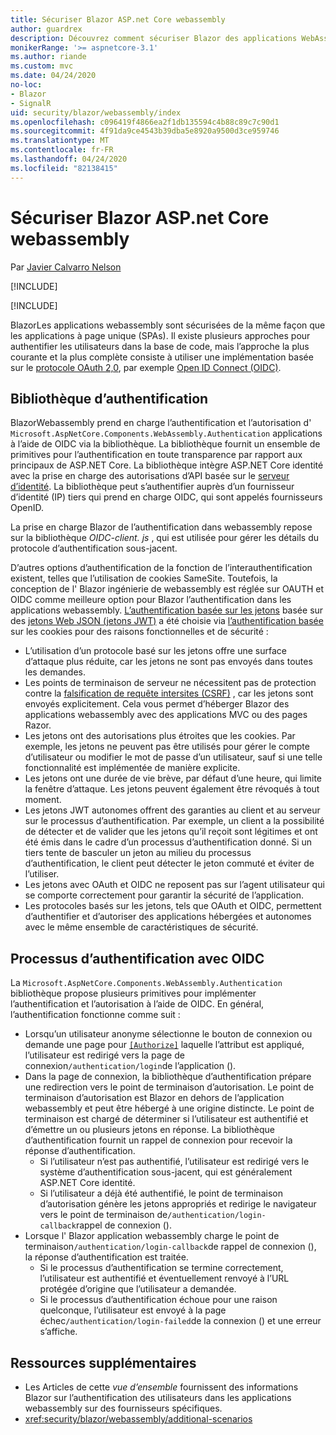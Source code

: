 ```yaml
---
title: Sécuriser Blazor ASP.net Core webassembly
author: guardrex
description: Découvrez comment sécuriser Blazor des applications WebAssemlby en tant qu’applications à page unique (spas).
monikerRange: '>= aspnetcore-3.1'
ms.author: riande
ms.custom: mvc
ms.date: 04/24/2020
no-loc:
- Blazor
- SignalR
uid: security/blazor/webassembly/index
ms.openlocfilehash: c096419f4866ea2f1db135594c4b88c89c7c90d1
ms.sourcegitcommit: 4f91da9ce4543b39dba5e8920a9500d3ce959746
ms.translationtype: MT
ms.contentlocale: fr-FR
ms.lasthandoff: 04/24/2020
ms.locfileid: "82138415"
---
```

# <a name="secure-aspnet-core-opno-locblazor-webassembly"></a>Sécuriser Blazor ASP.net Core webassembly

Par [Javier Calvarro Nelson](https://github.com/javiercn)

[!INCLUDE[](~/includes/blazorwasm-preview-notice.md)]

[!INCLUDE[](~/includes/blazorwasm-3.2-template-article-notice.md)]

BlazorLes applications webassembly sont sécurisées de la même façon que les applications à page unique (SPAs). Il existe plusieurs approches pour authentifier les utilisateurs dans la base de code, mais l’approche la plus courante et la plus complète consiste à utiliser une implémentation basée sur le [protocole OAuth 2,0](https://oauth.net/), par exemple [Open ID Connect (OIDC)](https://openid.net/connect/).

## <a name="authentication-library"></a>Bibliothèque d’authentification

BlazorWebassembly prend en charge l’authentification et l’autorisation d' `Microsoft.AspNetCore.Components.WebAssembly.Authentication` applications à l’aide de OIDC via la bibliothèque. La bibliothèque fournit un ensemble de primitives pour l’authentification en toute transparence par rapport aux principaux de ASP.NET Core. La bibliothèque intègre ASP.NET Core identité avec la prise en charge des autorisations d’API basée sur le [serveur d’identité](https://identityserver.io/). La bibliothèque peut s’authentifier auprès d’un fournisseur d’identité (IP) tiers qui prend en charge OIDC, qui sont appelés fournisseurs OpenID.

La prise en charge Blazor de l’authentification dans webassembly repose sur la bibliothèque *OIDC-client. js* , qui est utilisée pour gérer les détails du protocole d’authentification sous-jacent.

D’autres options d’authentification de la fonction de l’interauthentification existent, telles que l’utilisation de cookies SameSite. Toutefois, la conception de l' Blazor ingénierie de webassembly est réglée sur OAUTH et OIDC comme meilleure option pour Blazor l’authentification dans les applications webassembly. [L’authentification basée sur les jetons](xref:security/anti-request-forgery#token-based-authentication) basée sur des [jetons Web JSON (jetons JWT)](https://self-issued.info/docs/draft-ietf-oauth-json-web-token.html) a été choisie via [l’authentification basée](xref:security/anti-request-forgery#cookie-based-authentication) sur les cookies pour des raisons fonctionnelles et de sécurité :

* L’utilisation d’un protocole basé sur les jetons offre une surface d’attaque plus réduite, car les jetons ne sont pas envoyés dans toutes les demandes.
* Les points de terminaison de serveur ne nécessitent pas de protection contre la [falsification de requête intersites (CSRF)](xref:security/anti-request-forgery) , car les jetons sont envoyés explicitement. Cela vous permet d’héberger Blazor des applications webassembly avec des applications MVC ou des pages Razor.
* Les jetons ont des autorisations plus étroites que les cookies. Par exemple, les jetons ne peuvent pas être utilisés pour gérer le compte d’utilisateur ou modifier le mot de passe d’un utilisateur, sauf si une telle fonctionnalité est implémentée de manière explicite.
* Les jetons ont une durée de vie brève, par défaut d’une heure, qui limite la fenêtre d’attaque. Les jetons peuvent également être révoqués à tout moment.
* Les jetons JWT autonomes offrent des garanties au client et au serveur sur le processus d’authentification. Par exemple, un client a la possibilité de détecter et de valider que les jetons qu’il reçoit sont légitimes et ont été émis dans le cadre d’un processus d’authentification donné. Si un tiers tente de basculer un jeton au milieu du processus d’authentification, le client peut détecter le jeton commuté et éviter de l’utiliser.
* Les jetons avec OAuth et OIDC ne reposent pas sur l’agent utilisateur qui se comporte correctement pour garantir la sécurité de l’application.
* Les protocoles basés sur les jetons, tels que OAuth et OIDC, permettent d’authentifier et d’autoriser des applications hébergées et autonomes avec le même ensemble de caractéristiques de sécurité.

## <a name="authentication-process-with-oidc"></a>Processus d’authentification avec OIDC

La `Microsoft.AspNetCore.Components.WebAssembly.Authentication` bibliothèque propose plusieurs primitives pour implémenter l’authentification et l’autorisation à l’aide de OIDC. En général, l’authentification fonctionne comme suit :

* Lorsqu’un utilisateur anonyme sélectionne le bouton de connexion ou demande une page pour [`[Authorize]`](xref:Microsoft.AspNetCore.Authorization.AuthorizeAttribute) laquelle l’attribut est appliqué, l’utilisateur est redirigé vers la page de connexion`/authentication/login`de l’application ().
* Dans la page de connexion, la bibliothèque d’authentification prépare une redirection vers le point de terminaison d’autorisation. Le point de terminaison d’autorisation est Blazor en dehors de l’application webassembly et peut être hébergé à une origine distincte. Le point de terminaison est chargé de déterminer si l’utilisateur est authentifié et d’émettre un ou plusieurs jetons en réponse. La bibliothèque d’authentification fournit un rappel de connexion pour recevoir la réponse d’authentification.
  * Si l’utilisateur n’est pas authentifié, l’utilisateur est redirigé vers le système d’authentification sous-jacent, qui est généralement ASP.NET Core identité.
  * Si l’utilisateur a déjà été authentifié, le point de terminaison d’autorisation génère les jetons appropriés et redirige le navigateur vers le point de terminaison de`/authentication/login-callback`rappel de connexion ().
* Lorsque l' Blazor application webassembly charge le point de terminaison`/authentication/login-callback`de rappel de connexion (), la réponse d’authentification est traitée.
  * Si le processus d’authentification se termine correctement, l’utilisateur est authentifié et éventuellement renvoyé à l’URL protégée d’origine que l’utilisateur a demandée.
  * Si le processus d’authentification échoue pour une raison quelconque, l’utilisateur est envoyé à la page échec`/authentication/login-failed`de la connexion () et une erreur s’affiche.

## <a name="additional-resources"></a>Ressources supplémentaires

* Les Articles de cette *vue d’ensemble* fournissent des informations Blazor sur l’authentification des utilisateurs dans les applications webassembly sur des fournisseurs spécifiques.
* <xref:security/blazor/webassembly/additional-scenarios>
